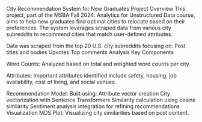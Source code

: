 City Recommendation System for New Graduates
Project Overview
This project, part of the MSBA Fall 2024: Analytics for Unstructured Data course, aims to help new graduates find optimal cities to relocate based on their preferences. The system leverages scraped data from various city subreddits to recommend cities that match user-defined attributes.

Data was scraped from the top 20 U.S. city subreddits focusing on:
Post titles and bodies
Upvotes
Top comments
Analysis
Key Components

Word Counts: Analyzed based on total and weighted word counts per city.

Attributes: Important attributes identified include safety, housing, job availability, cost of living, and social venues.

Recommendation Model: Built using:
Attribute vector creation
City vectorization with Sentence Transformers
Similarity calculation using cosine similarity
Sentiment analysis integration for refining recommendations
Visualization
MDS Plot: Visualizing city similarities based on post content.
